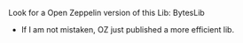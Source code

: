Look for a Open Zeppelin version of this Lib: BytesLib
- If I am not mistaken, OZ just published a more efficient lib.